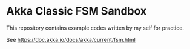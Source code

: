 # Akka Classic FSM Sandbox

This repository contains example codes written by my self for practice.

See https://doc.akka.io/docs/akka/current/fsm.html